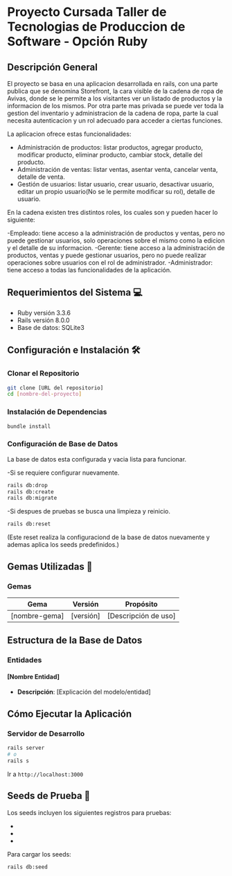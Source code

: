 # Proyecto Cursada Taller de Tecnologias de Produccion de Software - Opción Ruby

## Descripción General

El proyecto se basa en una aplicacion desarrollada en rails, con una parte publica que se denomina Storefront, la cara visible de la cadena de ropa de Avivas, donde se le permite a los visitantes ver un listado de productos y la informacion de los mismos. Por otra parte mas privada se puede ver toda la gestion del inventario y administracion de la cadena de ropa, parte la cual necesita autenticacion y un rol adecuado para acceder a ciertas funciones.

La aplicacion ofrece estas funcionalidades: 

- Administración de productos: listar productos, agregar producto, modificar producto, eliminar producto, cambiar stock, detalle del producto.
- Administración de ventas: listar ventas, asentar venta, cancelar venta, detalle de venta.
- Gestión de usuarios: listar usuario, crear usuario, desactivar usuario, editar un propio usuario(No se le permite modificar su rol), detalle de usuario.

En la cadena existen tres distintos roles, los cuales son y pueden hacer lo siguiente:

-Empleado: tiene acceso a la administración de productos y ventas, pero no puede gestionar usuarios, solo operaciones sobre el mismo como la edicion y el detalle de su informacion.
-Gerente: tiene acceso a la administración de productos, ventas y puede gestionar usuarios, pero no puede realizar operaciones sobre usuarios con el rol de administrador.
-Administrador: tiene acceso a todas las funcionalidades de la aplicación.

## Requerimientos del Sistema 💻

- Ruby versión 3.3.6
- Rails versión 8.0.0
- Base de datos: SQLite3

## Configuración e Instalación 🛠️

### Clonar el Repositorio

```bash
git clone [URL del repositorio]
cd [nombre-del-proyecto]
```

### Instalación de Dependencias

```bash
bundle install
```

### Configuración de Base de Datos
La base de datos esta configurada y vacia lista para funcionar.

-Si se requiere configurar nuevamente.
```bash
rails db:drop
rails db:create
rails db:migrate
```

-Si despues de pruebas se busca una limpieza y reinicio.
```bash
rails db:reset
```
(Este reset realiza la configuraciond de la base de datos nuevamente y ademas aplica los seeds predefinidos.)

## Gemas Utilizadas 💎

### Gemas

| Gema | Versión | Propósito |
|------|---------|-----------|
| [nombre-gema] | [versión] | [Descripción de uso] |

## Estructura de la Base de Datos 

### Entidades

#### [Nombre Entidad]
- **Descripción**: [Explicación del modelo/entidad]

## Cómo Ejecutar la Aplicación 

### Servidor de Desarrollo

```bash
rails server
# o 
rails s
```

Ir a `http://localhost:3000`

## Seeds de Prueba 🌱

Los seeds incluyen los siguientes registros para pruebas:

- [Registro 1]: [Descripción]
- [Registro 2]: [Descripción]
- [Registro 3]: [Descripción]

Para cargar los seeds:

```bash
rails db:seed
```

